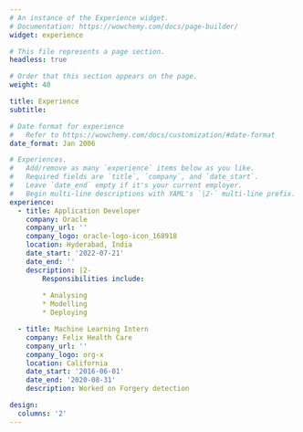 ```yaml
---
# An instance of the Experience widget.
# Documentation: https://wowchemy.com/docs/page-builder/
widget: experience

# This file represents a page section.
headless: true

# Order that this section appears on the page.
weight: 40

title: Experience
subtitle:

# Date format for experience
#   Refer to https://wowchemy.com/docs/customization/#date-format
date_format: Jan 2006

# Experiences.
#   Add/remove as many `experience` items below as you like.
#   Required fields are `title`, `company`, and `date_start`.
#   Leave `date_end` empty if it's your current employer.
#   Begin multi-line descriptions with YAML's `|2-` multi-line prefix.
experience:
  - title: Application Developer
    company: Oracle 
    company_url: ''
    company_logo: oracle-logo-icon_168918
    location: Hyderabad, India
    date_start: '2022-07-21'
    date_end: ''
    description: |2-
        Responsibilities include:
        
        * Analysing
        * Modelling
        * Deploying

  - title: Machine Learning Intern
    company: Felix Health Care
    company_url: ''
    company_logo: org-x
    location: California
    date_start: '2016-06-01'
    date_end: '2020-08-31'
    description: Worked on Forgery detection

design:
  columns: '2'
---
```

